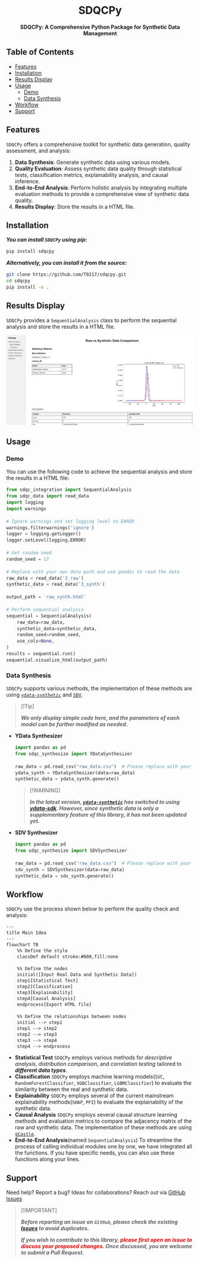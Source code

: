 <h1 align="center">SDQCPy</h1>
<p align="center"><strong>SDQCPy: A Comprehensive Python Package for Synthetic Data Management</strong></p>

## Table of Contents

- [Features](#features)
- [Installation](#installation) 
- [Results Display](#results-display)
- [Usage](#usage)
    - [Demo](#demo)
    - [Data Synthesis](#data-synthesis)
- [Workflow](#workflow)
- [Support](#support)

## Features

`SDQCPy` offers a comprehensive toolkit for synthetic data generation, quality assessment, and analysis:

1. **Data Synthesis**: Generate synthetic data using various models.
2. **Quality Evaluation**: Assess synthetic data quality through statistical tests, classification metrics, explainability analysis, and causal inference.
3. **End-to-End Analysis**: Perform holistic analysis by integrating multiple evaluation methods to provide a comprehensive view of synthetic data quality.
4. **Results Display**: Store the results in a HTML file.

## Installation
***You can install `SDQCPy` using pip:***

```bash
pip install sdqcpy
```
***Alternatively, you can install it from the source:***

```bash
git clone https://github.com/T0217/sdqcpy.git
cd sdqcpy
pip install -e .
```

## Results Display

`SDQCPy` provides a `SequentialAnalysis` class to perform the sequential analysis and store the results in a HTML file.

![Sample Result](./Results%20Display/sample%20result.jpg)


## Usage

### Demo

You can use the following code to achieve the sequential analysis and store the results in a HTML file:

```python
from sdqc_integration import SequentialAnalysis
from sdqc_data import read_data
import logging
import warnings

# Ignore warnings and set logging level to ERROR
warnings.filterwarnings('ignore')
logger = logging.getLogger()
logger.setLevel(logging.ERROR)

# Set random seed
random_seed = 17

# Replace with your own data path and use pandas to read the data
raw_data = read_data('3_raw')
synthetic_data = read_data('3_synth')

output_path = 'raw_synth.html'

# Perform sequential analysis
sequential = SequentialAnalysis(
    raw_data=raw_data,
    synthetic_data=synthetic_data,
    random_seed=random_seed,
    use_cols=None,
)
results = sequential.run()
sequential.visualize_html(output_path)
```

### Data Synthesis

`SDQCPy` supports various methods, the implementation of these methods are using [`ydata-synthetic`](https://github.com/ydataai/ydata-synthetic) and [`SDV`](https://github.com/sdv-dev/SDV).

>   [!Tip]
>
>   ***We only display simple code here, and the parameters of each model can be further modified as needed.***

-   **YData Synthesizer**

    ```python
    import pandas as pd
    from sdqc_synthesize import YDataSynthesizer
    
    raw_data = pd.read_csv("raw_data.csv")  # Please replace with your own data path
    ydata_synth = YDataSynthesizer(data=raw_data)
    synthetic_data = ydata_synth.generate()
    ```
    
    >   [!WARNING]
    >
    >   ***In the latest version, [`ydata-synthetic`](https://github.com/ydataai/ydata-synthetic) has switched to using [ydata-sdk](https://github.com/ydataai/ydata-sdk). However, since synthetic data is only a supplementary feature of this library, it has not been updated yet.***

- **SDV Synthesizer**

    ```python
    import pandas as pd
    from sdqc_synthesize import SDVSynthesizer
    
    raw_data = pd.read_csv("raw_data.csv")  # Please replace with your own data path
    sdv_synth = SDVSynthesizer(data=raw_data)
    synthetic_data = sdv_synth.generate()
    ```

## Workflow
`SDQCPy` use the process shown below to perform the quality check and analysis:
```mermaid
---
title Main Idea
---
flowchart TB
	%% Define the style
	classDef default stroke:#000,fill:none

	%% Define the nodes
	initial([Input Real Data and Synthetic Data])
	step1[Statistical Test]
	step2[Classification]
	step3[Explainability]
	step4[Causal Analysis]
	endprocess[Export HTML file]

    %% Define the relationships between nodes
    initial --> step1
    step1 --> step2
    step2 --> step3
    step3 --> step4
    step4 --> endprocess
```

- **Statistical Test**
`SDQCPy` employs various methods for *descriptive analysis*, *distribution comparison*, and *correlation testing* tailored to ***different data types***.
- **Classification**
`SDQCPy` employs machine learning models(`SVC`, `RandomForestClassifier`, `XGBClassifier`, `LGBMClassifier`) to evaluate the similarity between the real and synthetic data.
- **Explainability**
`SDQCPy` employs several of the current mainstream explainability methods(`SHAP`, `PFI`) to evaluate the explainability of the synthetic data.
- **Causal Analysis**
`SDQCPy` employs several causal structure learning methods and evaluation metrics to compare the adjacency matrix of the raw and synthetic data. The implementation of these methods are using [`gCastle`](https://github.com/huawei-noah/trustworthyAI/tree/master/gcastle).
- **End-to-End Analysis**(named `SequentialAnalysis`)
To streamline the process of calling individual modules one by one, we have integrated all the functions. If you have specific needs, you can also use these functions along your lines.

## Support

Need help? Report a bug? Ideas for collaborations? Reach out via [GitHub Issues](https://github.com/T0217/sdqcpy/issues)

>   [!IMPORTANT]
>
>   ***Before reporting an issue on `GitHub`, please check the existing [Issues](https://github.com/T0217/sdqcpy/issues) to avoid duplicates.***
>
>   ***If you wish to contribute to this library, <span style="color: red;">please first open an issue to discuss your proposed changes.</span> Once discussed, you are welcome to submit a Pull Request.***
